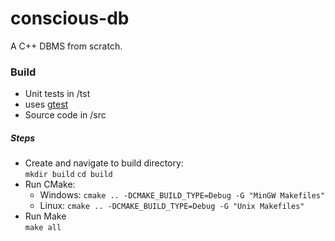 # conscious-db
A C++ DBMS from scratch.

### Build
- Unit tests in /tst
 - uses [gtest](https://github.com/google/googletest "gtest")
- Source code in /src

##### Steps
- Create and navigate to build directory:\
`mkdir build`
`cd build`
- Run CMake:
  - Windows:
`cmake .. -DCMAKE_BUILD_TYPE=Debug -G "MinGW Makefiles"`
  - Linux:
`cmake .. -DCMAKE_BUILD_TYPE=Debug -G "Unix Makefiles"`
- Run Make\
`make all`
